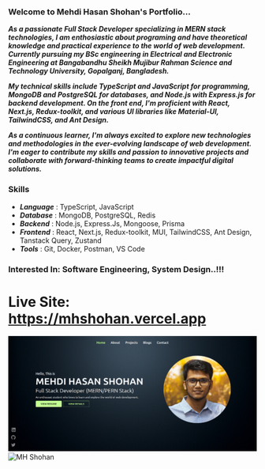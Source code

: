 ### Welcome to Mehdi Hasan Shohan's Portfolio...

**_As a passionate Full Stack Developer specializing in MERN stack technologies, I am enthosiastic about programing and have theoretical knowledge and practical experience to the world of web development. Currently pursuing my BSc engineering in Electrical and Electronic Engineering at Bangabandhu Sheikh Mujibur Rahman Science and Technology University, Gopalganj, Bangladesh._**

**_My technical skills include TypeScript and JavaScript for programming, MongoDB and PostgreSQL for databases, and Node.js with Express.js for backend development. On the front end, I'm proficient with React, Next.js, Redux-toolkit, and various UI libraries like Material-UI, TailwindCSS, and Ant Design._**

**_As a continuous learner, I'm always excited to explore new technologies and methodologies in the ever-evolving landscape of web development. I'm eager to contribute my skills and passion to innovative projects and collaborate with forward-thinking teams to create impactful digital solutions._**

### Skills

- **_Language_** : TypeScript, JavaScript
- **_Database_** : MongoDB, PostgreSQL, Redis
- **_Backend_** : Node.js, Express.Js, Mongoose, Prisma
- **_Frontend_** : React, Next.js, Redux-toolkit, MUI, TailwindCSS, Ant Design, Tanstack Query, Zustand
- **_Tools_** : Git, Docker, Postman, VS Code

### Interested In: Software Engineering, System Design..!!!

# Live Site: https://mhshohan.vercel.app

![MH Shohan](./cover.png)
![MH Shohan](./fullpage.png)
